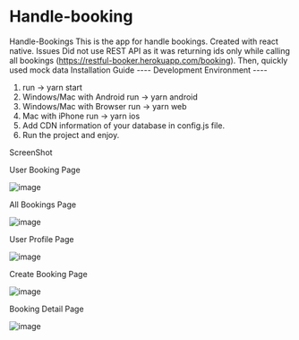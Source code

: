 # Handle-booking
Handle-Bookings
This is the app for handle bookings. Created with react native.
Issues
Did not use REST API as it was returning ids only while calling all bookings (https://restful-booker.herokuapp.com/booking). Then, quickly used mock data
Installation Guide
---- Development Environment ----
1.	run -> yarn start
2.	Windows/Mac with Android run -> yarn android
3.	Windows/Mac with Browser run -> yarn web
4.	Mac with iPhone run -> yarn ios
5.	Add CDN information of your database in config.js file.
6.	Run the project and enjoy.   
   
ScreenShot

User Booking Page

 ![image](https://github.com/rubaiyat2009/Handle-Booking/assets/23079997/3fa17c22-2c79-4547-9ebb-9069e39989d1)

All Bookings Page

![image](https://github.com/rubaiyat2009/Handle-Booking/assets/23079997/1ce72ad1-c4e2-4501-8a2e-d8c0f3779d8d)

 
User Profile Page

 ![image](https://github.com/rubaiyat2009/Handle-Booking/assets/23079997/1082d155-d8ec-4c42-9d8c-cb9c8404b425)


Create Booking Page
 
![image](https://github.com/rubaiyat2009/Handle-Booking/assets/23079997/201e2c01-e72a-49aa-ba09-de00d65673d8)

Booking Detail Page

 ![image](https://github.com/rubaiyat2009/Handle-Booking/assets/23079997/b5bc3cdb-b0fa-4f67-9c27-e58038f1a622)



